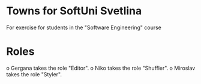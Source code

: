 # Towns for SoftUni Svetlina
For exercise for students in the "Software Engineering" course
# Roles
o Gergana takes the role "Editor".
o Niko takes the role "Shuffler".
o Miroslav takes the role "Styler".

